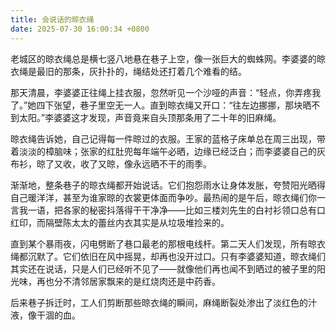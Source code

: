 ```yaml
---
title: 会说话的晾衣绳
date: 2025-07-30 16:00:34 +0800
---
```


老城区的晾衣绳总是横七竖八地悬在巷子上空，像一张巨大的蜘蛛网。李婆婆的晾衣绳是最旧的那条，灰扑扑的，绳结处还打着几个难看的结。

那天清晨，李婆婆正往绳上挂衣服，忽然听见一个沙哑的声音：“轻点，你弄疼我了。”她四下张望，巷子里空无一人。直到晾衣绳又开口：“往左边挪挪，那块晒不到太阳。”李婆婆这才发现，声音竟来自头顶那条用了二十年的旧麻绳。

晾衣绳告诉她，自己记得每一件晾过的衣服。王家的蓝格子床单总在周三出现，带着淡淡的樟脑味；张家的红肚兜每年端午必晒，边缘已经泛白；而李婆婆自己的灰布衫，晾了又收，收了又晾，像永远晒不干的雨季。

渐渐地，整条巷子的晾衣绳都开始说话。它们抱怨雨水让身体发胀，夸赞阳光晒得自己暖洋洋，甚至为谁家晾的衣裳更体面而争吵。最热闹的是午后，晾衣绳们你一言我一语，把各家的秘密抖落得干干净净——比如三楼刘先生的白衬衫领口总有口红印，而隔壁陈太太的蕾丝内衣其实是从垃圾堆捡来的。

直到某个暴雨夜，闪电劈断了巷口最老的那根电线杆。第二天人们发现，所有晾衣绳都沉默了。它们依旧在风中摇晃，却再也没开过口。只有李婆婆知道，晾衣绳们其实还在说话，只是人们已经听不见了——就像他们再也闻不到晒过的被子里的阳光味，再也分不清邻居家飘来的是红烧肉还是中药香。

后来巷子拆迁时，工人们剪断那些晾衣绳的瞬间，麻绳断裂处渗出了淡红色的汁液，像干涸的血。
